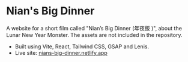 # Nian's Big Dinner
A website for a short film called "Nian’s Big Dinner (年夜飯 )", about the Lunar New Year Monster. The assets are not included in the repository.
- Built using Vite, React, Tailwind CSS, GSAP and Lenis.
- Live site: [nians-big-dinner.netlify.app](https://nians-big-dinner.netlify.app/)
